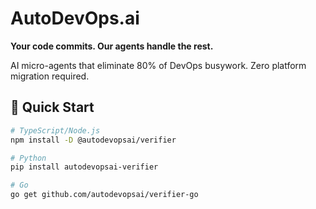 # AutoDevOps.ai

**Your code commits. Our agents handle the rest.**

AI micro-agents that eliminate 80% of DevOps busywork. Zero platform migration required.

## 🚀 Quick Start

```bash
# TypeScript/Node.js
npm install -D @autodevopsai/verifier

# Python  
pip install autodevopsai-verifier

# Go
go get github.com/autodevopsai/verifier-go
